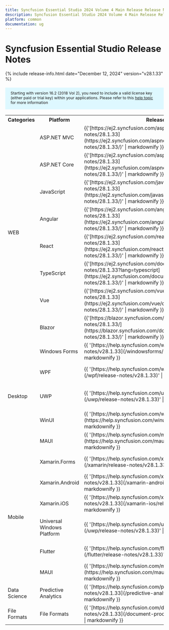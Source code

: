 ```yaml
---
title: Syncfusion Essential Studio 2024 Volume 4 Main Release Release Notes  
description: Syncfusion Essential Studio 2024 Volume 4 Main Release Release Notes  
platform: common
documentation: ug
---
```


# Syncfusion Essential Studio  Release Notes  

{% include release-info.html date="December 12, 2024"   version="v28.1.33" %} 

<style>
#license {
    font-size: .88em!important;
margin-top: 1.5em;     margin-bottom: 1.5em;
    background-color: #def8ff;
    padding: 10px 17px 14px;
}
</style>

<div id="license">
Starting with version 16.2 (2018 Vol 2), you need to include a valid license key (either paid or trial key) within your applications. 
Please refer to this <a href="/common/essential-studio/licensing/license-key">help topic</a> for more information 
</div>



<table>
<tr>
<th>
Categories</th><th>
Platform</th><th>
Release Notes</th><th>
Read Me</th></tr>
<tr>
<td rowspan="8">
WEB 
</td>
<td>
ASP.NET MVC
</td>
<td>{{'[https://ej2.syncfusion.com/aspnetmvc/documentation/release-notes/28.1.33](https://ej2.syncfusion.com/aspnetmvc/documentation/release-notes/28.1.33/)' | markdownify }}
</td>
<td>{{'[http://files2.syncfusion.com/Installs/v28.1.33/ReadMe/web/ASPMVC.html](http://files2.syncfusion.com/Installs/v28.1.33/ReadMe/web/ASPMVC.html)' | markdownify }}
</td>
</tr>
<tr>
<td>
ASP.NET Core	
</td>
<td>{{'[https://ej2.syncfusion.com/aspnetcore/documentation/release-notes/28.1.33](https://ej2.syncfusion.com/aspnetcore/documentation/release-notes/28.1.33/)' | markdownify }}
</td>
<td>{{'[http://files2.syncfusion.com/Installs/v28.1.33/ReadMe/web/ASPNETCORE.html](http://files2.syncfusion.com/Installs/v28.1.33/ReadMe/web/ASPNETCORE.html)' | markdownify }}
</td>
</tr>
<tr>
<td>
JavaScript
</td>
<td>{{'[https://ej2.syncfusion.com/javascript/documentation/release-notes/28.1.33](https://ej2.syncfusion.com/javascript/documentation/release-notes/28.1.33/)' | markdownify }}
</td>
<td>{{'[http://files2.syncfusion.com/Installs/v28.1.33/ReadMe/web/JavaScript.html](http://files2.syncfusion.com/Installs/v28.1.33/ReadMe/web/JavaScript.html)' | markdownify }}
</td>
</tr>
<tr>
<td>
Angular
</td>
<td>{{'[https://ej2.syncfusion.com/angular/documentation/release-notes/28.1.33](https://ej2.syncfusion.com/angular/documentation/release-notes/28.1.33/)' | markdownify }}
</td>
<td>{{'[http://files2.syncfusion.com/Installs/v28.1.33/ReadMe/web/Angular.html](http://files2.syncfusion.com/Installs/v28.1.33/ReadMe/web/Angular.html)' | markdownify }}
</td>
</tr>
<tr>
<td>
React
</td>
<td>{{'[https://ej2.syncfusion.com/react/documentation/release-notes/28.1.33](https://ej2.syncfusion.com/react/documentation/release-notes/28.1.33/)' | markdownify }}
</td>
<td>{{'[http://files2.syncfusion.com/Installs/v28.1.33/ReadMe/web/React.html](http://files2.syncfusion.com/Installs/v28.1.33/ReadMe/web/React.html)' | markdownify }}
</td>
</tr>
<tr>
<td>
TypeScript
</td>
<td>{{'[https://ej2.syncfusion.com/documentation/release-notes/28.1.33?lang=typescript](https://ej2.syncfusion.com/documentation/release-notes/28.1.33/)' | markdownify }}
</td>
<td>{{'[http://files2.syncfusion.com/Installs/v28.1.33/ReadMe/web/TypeScript.html](http://files2.syncfusion.com/Installs/v28.1.33/ReadMe/web/TypeScript.html)' | markdownify }}
</td>
</tr>
<tr>
<td>
Vue
</td>
<td>{{'[https://ej2.syncfusion.com/vue/documentation/release-notes/28.1.33](https://ej2.syncfusion.com/vue/documentation/release-notes/28.1.33/)' | markdownify }}
</td>
<td>{{'[http://files2.syncfusion.com/Installs/v28.1.33/ReadMe/web/Vue.html](http://files2.syncfusion.com/Installs/v28.1.33/ReadMe/web/Vue.html)' | markdownify }}
</td>
</tr>
<tr>
<td>
Blazor
</td>
<td>{{'[https://blazor.syncfusion.com/documentation/release-notes/28.1.33/](https://blazor.syncfusion.com/documentation/release-notes/28.1.33/)' | markdownify }}
</td>
<td>{{'[http://files2.syncfusion.com/Installs/v28.1.33/ReadMe/web/Blazor.html](http://files2.syncfusion.com/Installs/v28.1.33/ReadMe/web/Blazor.html)' | markdownify }}
</td>
</tr>
<tr>
<td rowspan="5">
Desktop
</td>
<td>
Windows Forms
</td>
<td>{{ '[https://help.syncfusion.com/windowsforms/release-notes/v28.1.33](/windowsforms/release-notes/v28.1.33)' | markdownify }}
</td>
<td>{{ '[http://files2.syncfusion.com/Installs/v28.1.33/ReadMe/WindowsForms.html](http://files2.syncfusion.com/Installs/v28.1.33/ReadMe/WindowsForms.html)' | markdownify }}
</td>
</tr>
<tr>
<td>
WPF
</td>
<td>{{ '[https://help.syncfusion.com/wpf/release-notes/v28.1.33](/wpf/release-notes/v28.1.33)' | markdownify }}
</td>
<td>{{ '[http://files2.syncfusion.com/Installs/v28.1.33/ReadMe/WPF.html](http://files2.syncfusion.com/Installs/v28.1.33/ReadMe/WPF.html)' | markdownify }}
</td>
</tr>
<tr>
<td>
UWP
</td>
<td>{{ '[https://help.syncfusion.com/uwp/release-notes/v28.1.33](/uwp/release-notes/v28.1.33)' | markdownify }}
</td>
<td>{{ '[http://files2.syncfusion.com/Installs/v28.1.33/ReadMe/UniversalWindows.html](http://files2.syncfusion.com/Installs/v28.1.33/ReadMe/UniversalWindows.html)' | markdownify }}
</td>
</tr>
<tr>
<td>
WinUI
</td>
<td>{{ '[https://help.syncfusion.com/winui/release-notes/v28.1.33](https://help.syncfusion.com/winui/release-notes/v28.1.33)' | markdownify }}
</td>
<td>{{ '[http://files2.syncfusion.com/Installs/v28.1.33/ReadMe/WinUI.html](http://files2.syncfusion.com/Installs/v28.1.33/ReadMe/WinUI.html)' | markdownify }}
</td>
</tr>
<tr>
<td>
MAUI
</td>
<td>{{ '[https://help.syncfusion.com/maui/release-notes/v28.1.33](https://help.syncfusion.com/maui/release-notes/v28.1.33)' | markdownify }}
</td>
<td>{{ '[http://files2.syncfusion.com/Installs/v28.1.33/ReadMe/.NETMAUI.html](http://files2.syncfusion.com/Installs/v28.1.33/ReadMe/.NETMAUI.html)' | markdownify }}
</td>
</tr>
<tr>
<td rowspan="6">
Mobile
</td>
<td>
Xamarin.Forms
</td>
<td>{{ '[https://help.syncfusion.com/xamarin/release-notes/v28.1.33](/xamarin/release-notes/v28.1.33)' | markdownify }}
</td>
<td>{{ '[http://files2.syncfusion.com/Installs/v28.1.33/ReadMe/Xamarin_Forms.html](http://files2.syncfusion.com/Installs/v28.1.33/ReadMe/Xamarin_Forms.html)' | markdownify }}
</td>
</tr>
<tr>
<td>
Xamarin.Android
</td>
<td>{{ '[https://help.syncfusion.com/xamarin-android/release-notes/v28.1.33](/xamarin-android/release-notes/v28.1.33)' | markdownify }}
</td>
<td>{{ '[http://files2.syncfusion.com/Installs/v28.1.33/ReadMe/Xamarin_Forms.html](http://files2.syncfusion.com/Installs/v28.1.33/ReadMe/Xamarin_Forms.html)' | markdownify }}
</td>
</tr>
<tr>
<td>
Xamarin.iOS
</td>
<td>{{ '[https://help.syncfusion.com/xamarin-ios/release-notes/v28.1.33](/xamarin-ios/release-notes/v28.1.33)' | markdownify }}
</td>
<td>{{ '[http://files2.syncfusion.com/Installs/v28.1.33/ReadMe/Xamarin_Forms.html](http://files2.syncfusion.com/Installs/v28.1.33/ReadMe/Xamarin_Forms.html)' | markdownify }}
</td>
</tr>
<tr>
<td>
Universal Windows Platform
</td>
<td>{{ '[https://help.syncfusion.com/uwp/release-notes/v28.1.33](/uwp/release-notes/v28.1.33)' | markdownify }}
</td>
<td>{{ '[http://files2.syncfusion.com/Installs/v28.1.33/ReadMe/UniversalWindows.html](http://files2.syncfusion.com/Installs/v28.1.33/ReadMe/UniversalWindows.html)' | markdownify }}
</td>
</tr>
<tr>
<td>
Flutter
</td>
<td>{{ '[https://help.syncfusion.com/flutter/release-notes/v28.1.33](/flutter/release-notes/v28.1.33)' | markdownify }}
</td>
<td>{{ '[http://files2.syncfusion.com/Installs/v28.1.33/ReadMe/Flutter.html](http://files2.syncfusion.com/Installs/v28.1.33/ReadMe/Flutter.html)' | markdownify }}
</td>
</tr>
<tr>
<td>
MAUI
</td>
<td>{{ '[https://help.syncfusion.com/maui/release-notes/v28.1.33](https://help.syncfusion.com/maui/release-notes/v28.1.33)' | markdownify }}
</td>
<td>{{ '[http://files2.syncfusion.com/Installs/v28.1.33/ReadMe/.NETMAUI.html](http://files2.syncfusion.com/Installs/v28.1.33/ReadMe/.NETMAUI.html)' | markdownify }}
</td>
</tr>



<tr>
<td>
Data Science
</td>
<td>
Predictive Analytics
</td>
<td>{{ '[https://help.syncfusion.com/predictive-analytics/release-notes/v28.1.33](/predictive-analytics/release-notes/v28.1.33)' | markdownify }}
</td>
<td>
</td>
</tr>
<tr>
<td>
File Formats
</td>
<td>
File Formats
</td>
<td>{{ '[https://help.syncfusion.com/document-processing/release-notes/v28.1.33](/document-processing/release-notes/v28.1.33)' | markdownify }}
</td>
<td>
</td>
</tr>
</table>